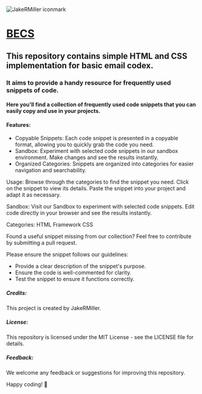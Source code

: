 ![JakeRMiller iconmark](https://github.com/ofjake/README/blob/main/logo.png) 
# **[BECS](https://jakermiller.com/becs)** 

## This repository contains simple HTML and CSS implementation for basic email codex. 
### It aims to provide a handy resource for frequently used snippets of code.
#### Here you'll find a collection of frequently used code snippets that you can easily copy and use in your projects. 

#### Features:
+ Copyable Snippets: Each code snippet is presented in a copyable format, allowing you to quickly grab the code you need.
+ Sandbox: Experiment with selected code snippets in our sandbox environment. Make changes and see the results instantly.
+ Organized Categories: Snippets are organized into categories for easier navigation and searchability.

Usage:
Browse through the categories to find the snippet you need.
Click on the snippet to view its details.
Paste the snippet into your project and adapt it as necessary.

Sandbox:
Visit our Sandbox to experiment with selected code snippets. Edit code directly in your browser and see the results instantly.

Categories:
HTML
Framework CSS

Found a useful snippet missing from our collection? Feel free to contribute by submitting a pull request. 

Please ensure the snippet follows our guidelines:
+ Provide a clear description of the snippet's purpose.
+ Ensure the code is well-commented for clarity.
+ Test the snippet to ensure it functions correctly.

##### Credits:
This project is created by JakeRMiller. 
##### License:
This repository is licensed under the MIT License - see the LICENSE file for details.
##### Feedback:
We welcome any feedback or suggestions for improving this repository.

Happy coding! 🚀
